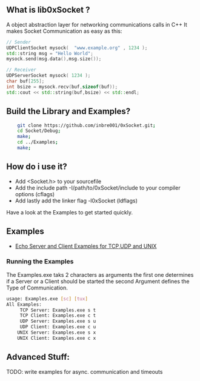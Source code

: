 ## What is lib0xSocket ?
A object abstraction layer for networking communications calls in C++
It makes Socket Communication as easy as this:
```C++
// Sender 
UDPClientSocket mysock(  "www.example.org" , 1234 );
std::string msg = "Hello World";
mysock.send(msg.data(),msg.size());
```
```C++
// Receiver
UDPServerSocket mysock( 1234 );
char buf[255];
int bsize = mysock.recv(buf,sizeof(buf));
std::cout << std::string(buf,bsize) << std::endl;
```
## Build the Library and Examples?
```Bash
    git clone https://github.com/inbre001/0xSocket.git;
    cd Socket/Debug;
    make;
    cd ../Examples;
    make;
```
## How do i use it? 
* Add \<Socket.h\> to your sourcefile
* Add the include path -I/path/to/0xSocket/include to your compiler options (cflags)
* Add lastly add the linker flag -l0xSocket (ldflags)

Have a look at the Examples to get started quickly.

## Examples

*  [Echo Server and Client Examples for TCP,UDP and UNIX ](src/Examples.cpp)

### Running the Examples
The Examples.exe taks 2 characters as arguments the first one determines if a Server or a Client should be started
the second Argument defines the Type of Communication.
```BASH
usage: Examples.exe [sc] [tux]
All Examples:
     TCP Server: Examples.exe s t
     TCP Client: Examples.exe c t
     UDP Server: Examples.exe s u
     UDP Client: Examples.exe c u
    UNIX Server: Examples.exe s x
    UNIX Client: Examples.exe c x
```


## Advanced Stuff:
TODO: write examples for async. communication and timeouts



